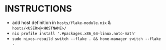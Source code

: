 # INSTRUCTIONS
- add host definition in `hosts/flake-module.nix` & `hosts/<USER>@<HOSTNAME>/`
- `nix profile install '.#packages.x86_64-linux.noto-math'`
- `sudo nixos-rebuild switch --flake . && home-manager switch --flake .`

